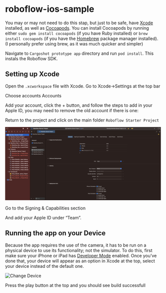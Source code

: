# roboflow-ios-sample

You may or may not need to do this stap, but just to be safe, have [Xcode](https://apps.apple.com/us/app/xcode/id497799835?mt=12) installed, as well as [Cocoapods](Cocoapods). You can install Cocoapods by running either `sudo gem install cocoapods` (if you have Ruby installed) or `brew install cocoapods` (if you have the [Homebrew](https://brew.sh/) package manager installed). (I personally prefer using brew, as it was much quicker and simpler)

Navigate to `Cargoshot prototype app` directory and run `pod install`. This instals the Roboflow SDK.

## Setting up Xcode 
Open the `.xcworkspace` file with Xcode. Go to Xcode->Settings at the top bar

Choose accounts Accounts 

Add your account, click the + button, and follow the steps to add in your Apple ID, you may need to remove the old account if there is one:

Return to the project and click on the main folder `Roboflow Starter Project` 

![What you should see](https://github.com/WojciechMazurek/Cargoshot-Prototype/blob/main/imgs/Screenshot%202023-02-11%20at%2011.32.36%20AM.png?raw=true)

Go to the Signing & Capabilities section

And add your Apple ID under “Team”. 


## Running the app on your Device
Because the app requires the use of the camera, it has to be run on a physical device to use its functionality; not the simulator. To do this, first make sure your iPhone or iPad has [Developer Mode](https://developer.apple.com/documentation/xcode/enabling-developer-mode-on-a-device) enabled. Once you’ve done that, your device will appear as an option in Xcode at the top, select your device instead of the default one.

![Change Device](https://github.com/WojciechMazurek/Cargoshot-Prototype/blob/main/imgs/Screenshot%202023-02-11%20at%2011.41.08%20AM?raw=true)

Press the play button at the top and you should see build successfull
